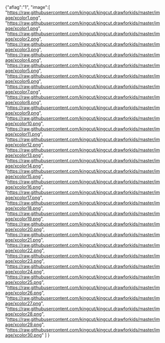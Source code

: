 {"aflag":"1",
"image":[
"https://raw.githubusercontent.com/kingcut/kingcut.drawforkids/master/image/xcolor1.png",
"https://raw.githubusercontent.com/kingcut/kingcut.drawforkids/master/image/xcolor1.png",
"https://raw.githubusercontent.com/kingcut/kingcut.drawforkids/master/image/xcolor2.png",
"https://raw.githubusercontent.com/kingcut/kingcut.drawforkids/master/image/xcolor3.png",
"https://raw.githubusercontent.com/kingcut/kingcut.drawforkids/master/image/xcolor4.png",
"https://raw.githubusercontent.com/kingcut/kingcut.drawforkids/master/image/xcolor5.png",
"https://raw.githubusercontent.com/kingcut/kingcut.drawforkids/master/image/xcolor6.png",
"https://raw.githubusercontent.com/kingcut/kingcut.drawforkids/master/image/xcolor7.png",
"https://raw.githubusercontent.com/kingcut/kingcut.drawforkids/master/image/xcolor8.png",
"https://raw.githubusercontent.com/kingcut/kingcut.drawforkids/master/image/xcolor9.png",
"https://raw.githubusercontent.com/kingcut/kingcut.drawforkids/master/image/xcolor10.png",
"https://raw.githubusercontent.com/kingcut/kingcut.drawforkids/master/image/xcolor11.png",
"https://raw.githubusercontent.com/kingcut/kingcut.drawforkids/master/image/xcolor12.png",
"https://raw.githubusercontent.com/kingcut/kingcut.drawforkids/master/image/xcolor13.png",
"https://raw.githubusercontent.com/kingcut/kingcut.drawforkids/master/image/xcolor14.png",
"https://raw.githubusercontent.com/kingcut/kingcut.drawforkids/master/image/xcolor15.png",
"https://raw.githubusercontent.com/kingcut/kingcut.drawforkids/master/image/xcolor16.png",
"https://raw.githubusercontent.com/kingcut/kingcut.drawforkids/master/image/xcolor17.png",
"https://raw.githubusercontent.com/kingcut/kingcut.drawforkids/master/image/xcolor18.png",
"https://raw.githubusercontent.com/kingcut/kingcut.drawforkids/master/image/xcolor19.png",
"https://raw.githubusercontent.com/kingcut/kingcut.drawforkids/master/image/xcolor20.png",
"https://raw.githubusercontent.com/kingcut/kingcut.drawforkids/master/image/xcolor21.png",
"https://raw.githubusercontent.com/kingcut/kingcut.drawforkids/master/image/xcolor22.png",
"https://raw.githubusercontent.com/kingcut/kingcut.drawforkids/master/image/xcolor23.png",
"https://raw.githubusercontent.com/kingcut/kingcut.drawforkids/master/image/xcolor24.png",
"https://raw.githubusercontent.com/kingcut/kingcut.drawforkids/master/image/xcolor25.png",
"https://raw.githubusercontent.com/kingcut/kingcut.drawforkids/master/image/xcolor26.png",
"https://raw.githubusercontent.com/kingcut/kingcut.drawforkids/master/image/xcolor27.png",
"https://raw.githubusercontent.com/kingcut/kingcut.drawforkids/master/image/xcolor28.png",
"https://raw.githubusercontent.com/kingcut/kingcut.drawforkids/master/image/xcolor29.png",
"https://raw.githubusercontent.com/kingcut/kingcut.drawforkids/master/image/xcolor30.png"
]
}
